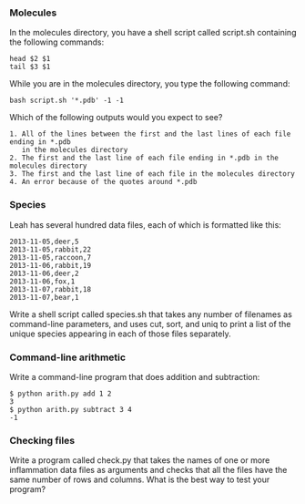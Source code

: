 ### Molecules
In the molecules directory, you have a shell script called script.sh containing the following commands:
```
head $2 $1
tail $3 $1
```
While you are in the molecules directory, you type the following command:
```
bash script.sh '*.pdb' -1 -1
```
Which of the following outputs would you expect to see?
```
1. All of the lines between the first and the last lines of each file ending in *.pdb
   in the molecules directory
2. The first and the last line of each file ending in *.pdb in the molecules directory
3. The first and the last line of each file in the molecules directory
4. An error because of the quotes around *.pdb
```
### Species
Leah has several hundred data files, each of which is formatted like this:
```
2013-11-05,deer,5
2013-11-05,rabbit,22
2013-11-05,raccoon,7
2013-11-06,rabbit,19
2013-11-06,deer,2
2013-11-06,fox,1
2013-11-07,rabbit,18
2013-11-07,bear,1
```
Write a shell script called species.sh that takes any number of filenames as command-line parameters, and uses cut, sort, and uniq to print a list of the unique species appearing in each of those files separately.

### Command-line arithmetic
Write a command-line program that does addition and subtraction:
```
$ python arith.py add 1 2
3
$ python arith.py subtract 3 4
-1
```
### Checking files
Write a program called check.py that takes the names of one or more inflammation data files as arguments and checks that all the files have the same number of rows and columns. What is the best way to test your program?

